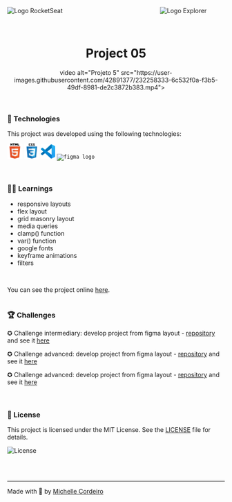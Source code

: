 <!--Banner session-->
<p>
  <img src="https://i.postimg.cc/gkShTXDv/rocketseat.png" alt="Logo RocketSeat" width="180" align="left">
  <img src="https://i.postimg.cc/5tpZqB3N/explorer-logo.png" alt="Logo Explorer" width="150" align="right">
</p>
<br><br><br>

<!--About session-->
<h1 align="center"> Project 05 </h1>


<p align="center">
  video alt="Projeto 5" src="https://user-images.githubusercontent.com/42891377/232258333-6c532f0a-f3b5-49df-8981-de2c3872b383.mp4">
</p>
<br>

<h3> 🚀 Technologies </h3>

This project was developed using the following technologies:
<p>
  <code><img height="35" alt="html logo" src="https://raw.githubusercontent.com/github/explore/80688e429a7d4ef2fca1e82350fe8e3517d3494d/topics/html/html.png"></code>
  <code><img height="35" alt="css logo" src="https://raw.githubusercontent.com/github/explore/80688e429a7d4ef2fca1e82350fe8e3517d3494d/topics/css/css.png"></code>
  <code><img height="33" alt="vs code logo" src="https://raw.githubusercontent.com/github/explore/80688e429a7d4ef2fca1e82350fe8e3517d3494d/topics/visual-studio-code/visual-studio-code.png"></code>
  <code><img height="33" alt="figma logo" src="https://cdn.jsdelivr.net/gh/devicons/devicon/icons/figma/figma-original.svg"/></code>
</p>
<br>

<h3> 👩‍💻 Learnings </h3>

 - responsive layouts
 - flex layout
 - grid masonry layout
 - media queries
 - clamp() function
 - var() function
 - google fonts
 - keyframe animations
 - filters


<br>

You can see the project online [here](https://MichelleCordeiro.github.io/rocketseat-explorer/stage-03-form-responsive-advanced-css/projeto-05/).
<br><br>


<h3> 🏆 Challenges </h3>

✪ Challenge intermediary: develop project from figma layout - [repository](https://github.com/MichelleCordeiro/rocketseat-explorer/tree/main/stage-03-form-responsive-advanced-css/project-05-mobile-desafio-intermediario/) and see it [here](https://MichelleCordeiro.github.io/rocketseat-explorer/stage-03-form-responsive-advanced-css/project-05-mobile-desafio-intermediario/) <br>

✪ Challenge advanced: develop project from figma layout - [repository](https://github.com/MichelleCordeiro/rocketseat-explorer/tree/main/stage-03-form-responsive-advanced-css/project-05-mobile-desafio-avancado/) and see it [here](https://MichelleCordeiro.github.io/rocketseat-explorer/stage-03-form-responsive-advanced-css/project-05-mobile-desafio-avancado/)<br>

✪ Challenge advanced: develop project from figma layout - [repository](https://github.com/MichelleCordeiro/rocketseat-explorer/tree/main/stage-03-form-responsive-advanced-css/project-05-toupeiras-desafio-avancado/) and see it [here](https://MichelleCordeiro.github.io/rocketseat-explorer/stage-03-form-responsive-advanced-css/project-05-toupeiras-desafio-avancado/)<br>
<br><br>


<h3> 📝 License </h3>

This project is licensed under the MIT License. See the [LICENSE](LICENSE) file for details.

<img alt="License" src="https://img.shields.io/static/v1?label=license&message=MIT&color=49AA26&labelColor=000000">

<br><br>

---

Made with 💜 by [Michelle Cordeiro](https://www.linkedin.com/in/michelle-cordeiro/)